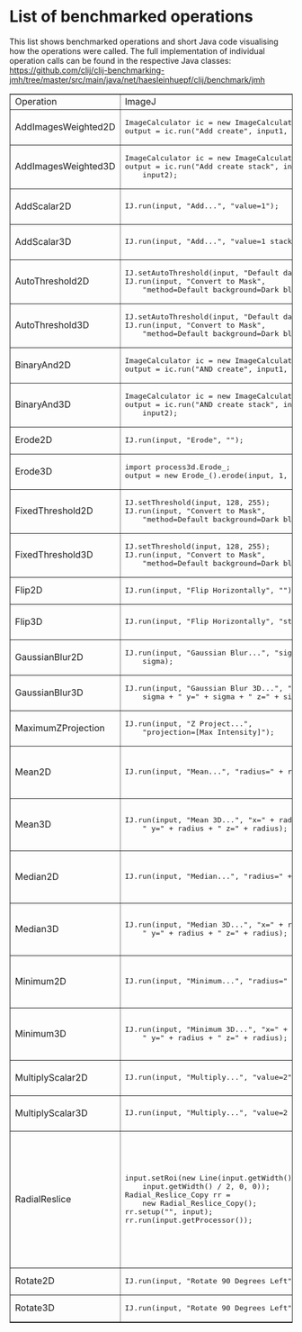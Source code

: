 # List of benchmarked operations
This list shows benchmarked operations and short Java code visualising how the operations were called.
The full implementation of individual operation calls can be found in the respective Java classes:
https://github.com/clij/clij-benchmarking-jmh/tree/master/src/main/java/net/haesleinhuepf/clij/benchmark/jmh

<table border="1">

<tr>
<td>Operation</td>
<td>ImageJ</td>
<td>CLIJ</td>
</tr>

<tr>
<td>AddImagesWeighted2D</td>
<td><pre>
ImageCalculator ic = new ImageCalculator();
output = ic.run("Add create", input1, input2);
</pre></td>
<td><pre>
clij.op().addImagesWeighted(input1, input2, 
    output, 1f, 1f);
</pre></td>
</tr>

<tr>
<td>AddImagesWeighted3D</td>
<td><pre>
ImageCalculator ic = new ImageCalculator();
output = ic.run("Add create stack", input1, 
    input2);
</pre></td>
<td><pre>
clij.op().addImagesWeighted(input1, input2, 
    output, 1f, 1f);
</pre></td>
</tr>


<tr>
<td>AddScalar2D</td>
<td><pre>
IJ.run(input, "Add...", "value=1");
</pre></td>
<td><pre>
clij.op().addImageAndScalar(input, output, 
    1f);
</pre></td>
</tr>


<tr>
<td>AddScalar3D</td>
<td><pre>
IJ.run(input, "Add...", "value=1 stack");
</pre></td>
<td><pre>
clij.op().addImageAndScalar(input, output, 
    1f);
</pre></td>
</tr>

<tr>
<td>AutoThreshold2D</td>
<td><pre>
IJ.setAutoThreshold(input, "Default dark");
IJ.run(input, "Convert to Mask", 
    "method=Default background=Dark black");    
</pre></td>
<td><pre>
clij.op().automaticThreshold(input, output, 
    "Default");
</pre></td>
</tr>


<tr>
<td>AutoThreshold3D</td>
<td><pre>
IJ.setAutoThreshold(input, "Default dark");
IJ.run(input, "Convert to Mask", 
    "method=Default background=Dark black");    
</pre></td>
<td><pre>
clij.op().automaticThreshold(input, output, 
    "Default");
</pre></td>
</tr>


<tr>
<td>BinaryAnd2D</td>
<td><pre>
ImageCalculator ic = new ImageCalculator();
output = ic.run("AND create", input1, input2);
</pre></td>
<td><pre>
clij.op().binaryAnd(input1, input2, output);
</pre></td>
</tr>

<tr>
<td>BinaryAnd3D</td>
<td><pre>
ImageCalculator ic = new ImageCalculator();
output = ic.run("AND create stack", input1, 
    input2);
</pre></td>
<td><pre>
clij.op().binaryAnd(input1, input2, output);
</pre></td>
</tr>

<tr>
<td>Erode2D</td>
<td><pre>
IJ.run(input, "Erode", "");
</pre></td>
<td><pre>
clij.op().erodeSphere(input, output);
</pre></td>
</tr>

<tr>
<td>Erode3D</td>
<td><pre>
import process3d.Erode_;
output = new Erode_().erode(input, 1, true);
</pre></td>
<td><pre>
clij.op().erodeSphere(input, output);
</pre></td>
</tr>


<tr>
<td>FixedThreshold2D</td>
<td><pre>
IJ.setThreshold(input, 128, 255);
IJ.run(input, "Convert to Mask", 
    "method=Default background=Dark black");
</pre></td>
<td><pre>
clij.op().threshold(input, output, 128f);    
</pre></td>
</tr>

<tr>
<td>FixedThreshold3D</td>
<td><pre>
IJ.setThreshold(input, 128, 255);
IJ.run(input, "Convert to Mask", 
    "method=Default background=Dark black");
</pre></td>
<td><pre>
clij.op().threshold(input, output, 128f);    
</pre></td>
</tr>


<tr>
<td>Flip2D</td>
<td><pre>
IJ.run(input, "Flip Horizontally", "");
</pre></td>
<td><pre>
clij.op().flip(input, output, true, false);
</pre></td>
</tr>

<tr>
<td>Flip3D</td>
<td><pre>
IJ.run(input, "Flip Horizontally", "stack"); 
</pre></td>
<td><pre>
clij.op().flip(input, output, true, false, 
    false);
</pre></td>
</tr>

<tr>
<td>GaussianBlur2D</td>
<td><pre>
IJ.run(input, "Gaussian Blur...", "sigma=" + 
    sigma);
</pre></td>
<td><pre>
clij.op().blur(input, output, sigma, sigma);
</pre></td>
</tr>

<tr>
<td>GaussianBlur3D</td>
<td><pre>
IJ.run(input, "Gaussian Blur 3D...", "x=" + 
    sigma + " y=" + sigma + " z=" + sigma);
</pre></td>
<td><pre>
clij.op().blur(input, output, sigma, sigma, 
    sigma);
</pre></td>
</tr>

<tr>
<td>MaximumZProjection</td>
<td><pre>
IJ.run(input, "Z Project...", 
    "projection=[Max Intensity]");
</pre></td>
<td><pre>
clij.op().maximumZProjection(input, output);
</pre></td>
</tr>

<tr>
<td>Mean2D</td>
<td><pre>
IJ.run(input, "Mean...", "radius=" + radius);
</pre></td>
<td><pre>
kernelSize = CLIJUtilities.radiusToKernelSize(
    radius);
clij.op().meanSphere(input, output, kernelSize,
    kernelSize);
</pre></td>
</tr>

<tr>
<td>Mean3D</td>
<td><pre>
IJ.run(input, "Mean 3D...", "x=" + radius + 
    " y=" + radius + " z=" + radius);
</pre></td>
<td><pre>
kernelSize = CLIJUtilities.radiusToKernelSize(
    radius);
clij.op().meanSphere(input, output, kernelSize,
    kernelSize, kernelSize);    
</pre></td>
</tr>

<tr>
<td>Median2D</td>
<td><pre>
IJ.run(input, "Median...", "radius=" + radius);
</pre></td>
<td><pre>
kernelSize = CLIJUtilities.radiusToKernelSize(
    radius);
clij.op().medianSphere(input, output, 
    kernelSize, kernelSize);
</pre></td>
</tr>

<tr>
<td>Median3D</td>
<td><pre>
IJ.run(input, "Median 3D...", "x=" + radius + 
    " y=" + radius + " z=" + radius);
</pre></td>
<td><pre>
kernelSize = CLIJUtilities.radiusToKernelSize(
    radius);
clij.op().medianSphere(input, output, 
    kernelSize, kernelSize, kernelSize);    
</pre></td>
</tr>

<tr>
<td>Minimum2D</td>
<td><pre>
IJ.run(input, "Minimum...", "radius=" + radius);  
</pre></td>
<td><pre>
kernelSize = CLIJUtilities.radiusToKernelSize(
    radius);
clij.op().minimumSphere(input, output, 
    kernelSize, kernelSize);
</pre></td>
</tr>

<tr>
<td>Minimum3D</td>
<td><pre>
IJ.run(input, "Minimum 3D...", "x=" + radius + 
    " y=" + radius + " z=" + radius);
</pre></td>
<td><pre>
kernelSize = CLIJUtilities.radiusToKernelSize(
    radius);
clij.op().minimumSphere(input, output, 
    kernelSize, kernelSize, kernelSize);
</pre></td>
</tr>

<tr>
<td>MultiplyScalar2D</td>
<td><pre>
IJ.run(input, "Multiply...", "value=2");
</pre></td>
<td><pre>
clij.op().multiplyImageAndScalar(input, 
    output, 2f);
</pre></td>
</tr>

<tr>
<td>MultiplyScalar3D</td>
<td><pre>
IJ.run(input, "Multiply...", "value=2 stack");
</pre></td>
<td><pre>
clij.op().multiplyImageAndScalar(input, output,
    2f);
</pre></td>
</tr>

<tr>
<td>RadialReslice</td>
<td><pre>
input.setRoi(new Line(input.getWidth() / 2, 
    input.getWidth() / 2, 0, 0));
Radial_Reslice_Copy rr = 
    new Radial_Reslice_Copy();
rr.setup("", input);
rr.run(input.getProcessor());
</pre></td>
<td><pre>
numberOfAngles = 360;
angleStepSize = 1.0f;
effectiveNumberOfAngles = (int)((float)
    numberOfAngles / angleStepSize);
maximumRadius = (int)Math.sqrt(
    Math.pow(input.getWidth() / 2, 2) + 
    Math.pow(input.getHeight() / 2, 2));
ClearCLBuffer output =  clij.createCLBuffer(
    new long[]{maximumRadius, 
    input.getDepth(), 
    effectiveNumberOfAngles}, 
    input.getNativeType());
clij.op().radialProjection(input, output, 
    angleStepSize);
</pre></td>
</tr>


<tr>
<td>Rotate2D</td>
<td><pre>
IJ.run(input, "Rotate 90 Degrees Left", "");
</pre></td>
<td><pre>
clij.op().rotateLeft(input, output);
</pre></td>
</tr>

<tr>
<td>Rotate3D</td>
<td><pre>
IJ.run(input, "Rotate 90 Degrees Left", "");   
</pre></td>
<td><pre>
clij.op().rotateLeft(input, output);
</pre></td>
</tr>


</table>
